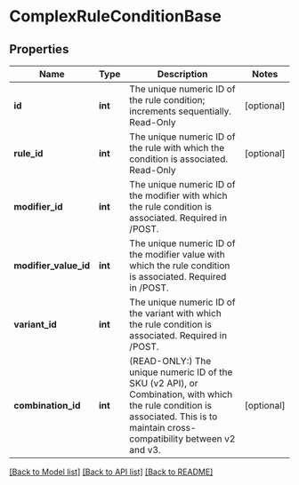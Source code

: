 # ComplexRuleConditionBase

## Properties
Name | Type | Description | Notes
------------ | ------------- | ------------- | -------------
**id** | **int** | The unique numeric ID of the rule condition; increments sequentially. Read-Only | [optional] 
**rule_id** | **int** | The unique numeric ID of the rule with which the condition is associated. Read-Only | [optional] 
**modifier_id** | **int** | The unique numeric ID of the modifier with which the rule condition is associated. Required in /POST. | 
**modifier_value_id** | **int** | The unique numeric ID of the modifier value with which the rule condition is associated. Required in /POST. | 
**variant_id** | **int** | The unique numeric ID of the variant with which the rule condition is associated. Required in /POST. | 
**combination_id** | **int** | (READ-ONLY:) The unique numeric ID of the SKU (v2 API), or Combination, with which the rule condition is associated. This is to maintain cross-compatibility between v2 and v3. | [optional] 

[[Back to Model list]](../README.md#documentation-for-models) [[Back to API list]](../README.md#documentation-for-api-endpoints) [[Back to README]](../README.md)



